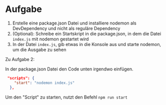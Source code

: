 # Aufgabe

1. Erstelle eine package.json Datei und installiere nodemon als DevDependency und nicht als reguläre Dependency
2. (Optional): Schreibe ein Startskript in die package.json, in dem die Datei `index.js` mit nodemon gestartet wird
3. In der Datei `index.js`, gib etwas in die Konsole aus und starte nodemon, um die Ausgabe zu sehen

Zu Aufgabe 2:

In der package.json Datei den Code unten irgendwo einfügen.

```json
 "scripts": {
    "start": "nodemon index.js"
  },
```

Um den "Script" zu starten, nutzt den Befehl `npm run start`
